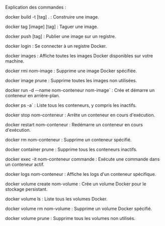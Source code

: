 Explication des commandes :

docker build -t [tag] . : Construire une image.

docker tag [image] [tag] : Taguer une image.

docker push [tag] : Publier une image sur un registre.

docker login : Se connecter à un registre Docker.

docker images : Affiche toutes les images Docker disponibles sur votre machine.

docker rmi nom-image : Supprime une image Docker spécifiée.

docker image prune : Supprime toutes les images non utilisées.

docker run -d --name nom-conteneur nom-image` : Crée et démarre un conteneur en arrière-plan.

docker ps -a` : Liste tous les conteneurs, y compris les inactifs.

docker stop nom-conteneur : Arrête un conteneur en cours d'exécution.

docker restart nom-conteneur : Redémarre un conteneur en cours d'exécution.

docker rm nom-conteneur : Supprime un conteneur spécifié.

docker container prune : Supprime tous les conteneurs inactifs.

docker exec -it nom-conteneur commande : Exécute une commande dans un conteneur actif.

docker logs nom-conteneur : Affiche les logs d'un conteneur spécifique.

docker volume create nom-volume : Crée un volume Docker pour le stockage persistant.

docker volume ls : Liste tous les volumes Docker.

docker volume rm nom-volume : Supprime un volume Docker spécifié.

docker volume prune : Supprime tous les volumes non utilisés.
